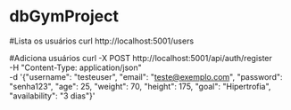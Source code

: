 # dbGymProject

#Lista os usuários
curl http://localhost:5001/users

#Adiciona usuários
curl -X POST http://localhost:5001/api/auth/register \
  -H "Content-Type: application/json" \
  -d '{"username": "testeuser",
  "email": "teste@exemplo.com",
  "password": "senha123",
  "age": 25,
  "weight": 70,
  "height": 175,
  "goal": "Hipertrofia",
  "availability": "3 dias"}'
